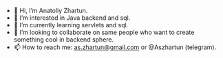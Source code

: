 - 👋 Hi, I’m Anatoliy Zhartun.
- 👀 I’m interested in Java backend and sql.
- 🌱 I’m currently learning servlets and sql.
- 💞️ I’m looking to collaborate on same people who want to create something cool in backend sphere. 
- 📫 How to reach me: as.zhartun@gmail.com or @Aszhartun (telegram).

<!---
ASZhartun/ASZhartun is a ✨ special ✨ repository because its `README.md` (this file) appears on your GitHub profile.
You can click the Preview link to take a look at your changes.
--->
